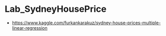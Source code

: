 # Lab_SydneyHousePrice

- https://www.kaggle.com/furkankarakuz/sydney-house-prices-multiple-linear-regression
